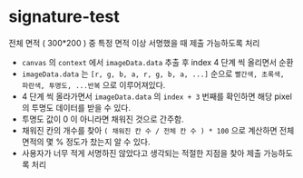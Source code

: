 # signature-test

전체 면적 ( 300\*200 ) 중 특정 면적 이상 서명했을 때 제출 가능하도록 처리

- `canvas` 의 `context` 에서 `imageData.data` 추출 후 index 4 단계 씩 올리면서 순환
- `imageData.data` 는 `[r, g, b, a, r, g, b, a, ...]` 순으로 `빨간색, 초록색, 파란색, 투명도, ...반복` 으로 이루어져있다.
- 4 단계 씩 올라가면서 `imageData.data` 의 `index + 3` 번째를 확인하면 해당 pixel 의 투명도 데이터를 받을 수 있다.
- 투명도 값이 0 이 아니라면 채워진 것으로 간주함.
- 채워진 칸의 개수를 찾아 `( 채워진 칸 수 / 전체 칸 수 ) * 100` 으로 계산하면 전체 면적의 몇 % 정도가 찼는지 알 수 있다.
- 사용자가 너무 적게 서명하진 않았다고 생각되는 적절한 지점을 찾아 제출 가능하도록 처리
